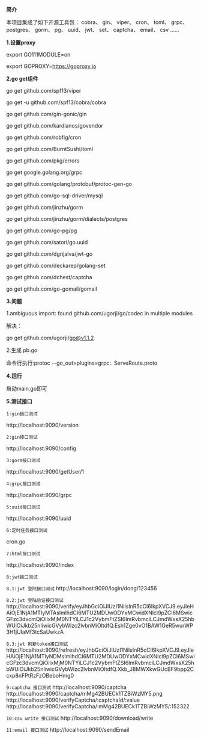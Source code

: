 ****简介****

本项目集成了如下开源工具包：
cobra、
gin、
viper、
cron、
toml、
grpc、
postgres、
gorm、
pg、
uuid、
jwt、
set、
captcha、
email、
csv
......

****1.设置proxy****

export GO111MODULE=on

export GOPROXY=https://goproxy.io

****2.go get组件****

go get github.com/spf13/viper

go get -u github.com/spf13/cobra/cobra

go get github.com/gin-gonic/gin

go get github.com/kardianos/govendor

go get github.com/robfig/cron

go get github.com/BurntSushi/toml

go get github.com/pkg/errors

go get google.golang.org/grpc

go get github.com/golang/protobuf/protoc-gen-go

go get github.com/go-sql-driver/mysql

go get github.com/jinzhu/gorm

go get github.com/jinzhu/gorm/dialects/postgres

go get github.com/go-pg/pg

go get github.com/satori/go.uuid

go get github.com/dgrijalva/jwt-go

go get github.com/deckarep/golang-set

go get github.com/dchest/captcha

go get github.com/go-gomail/gomail

****3.问题****

1.ambiguous import: found github.com/ugorji/go/codec in multiple modules

解决：

go get github.com/ugorji/go@v1.1.2

2.生成 pb.go
  
命令行执行:protoc --go_out=plugins=grpc:. ServeRoute.proto

****4.运行****

启动main.go即可

****5.测试接口****

`1:gin接口测试`

http://localhost:9090/version 

`2:gin接口测试`

http://localhost:9090/config 

`3:gorm接口测试`

http://localhost:9090/getUser/1

`4:grpc接口测试`

http://localhost:9090/grpc

`5:uuid接口测试`

http://localhost:9090/uuid

`6:定时任务接口测试`

cron.go

`7:html接口测试`

http://localhost:9090/index

`8:jwt接口测试`

`8.1:jwt 登陆接口测试`
http://localhost:9090/login/dong/123456

`8.2:jwt 登陆验证接口测试`
http://localhost:9090/verify/eyJhbGciOiJIUzI1NiIsInR5cCI6IkpXVCJ9.eyJleHAiOjE1NjA1MTIyMTAsImlhdCI6MTU2MDUwODYxMCwidXNlcl9pZCI6MSwicGFzc3dvcmQiOiIxMjM0NTYiLCJ1c2VybmFtZSI6ImRvbmciLCJmdWxsX25hbWUiOiJkb25nIiwicGVybWlzc2lvbnMiOltdfQ.Esh1Zge0vO1BAW1GeR5wurWP3H1jUIaMf3tcSaUwkzA

`8.3:jwt 刷新token接口测试`
http://localhost:9090/refresh/eyJhbGciOiJIUzI1NiIsInR5cCI6IkpXVCJ9.eyJleHAiOjE1NjA1MTIyNDMsImlhdCI6MTU2MDUwODYxMCwidXNlcl9pZCI6MSwicGFzc3dvcmQiOiIxMjM0NTYiLCJ1c2VybmFtZSI6ImRvbmciLCJmdWxsX25hbWUiOiJkb25nIiwicGVybWlzc2lvbnMiOltdfQ.Xkb_J8MWXkwGUcBF9bpp2Ccxp8nFPtRzFzOBeboHmg0

`9:captcha 接口测试`
http://localhost:9090/captcha
http://localhost:9090/captcha/mMg42BUECk1TZBiWzMY5.png
http://localhost:9090/verifyCaptcha/:captchaId/:value
http://localhost:9090/verifyCaptcha/:mMg42BUECk1TZBiWzMY5/:152322

`10:csv write 接口测试`
http://localhost:9090/download/write

`11:email 接口测试`
http://localhost:9090/sendEmail
